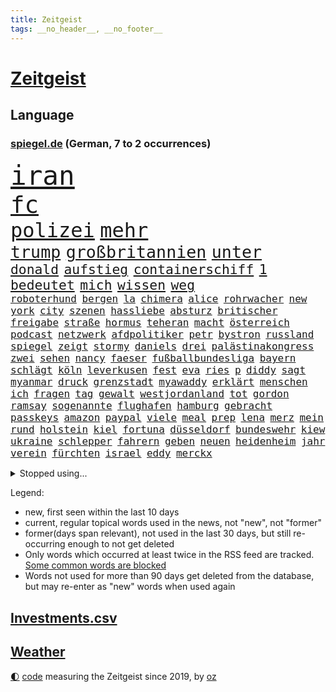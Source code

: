 ```yaml
---
title: Zeitgeist
tags: __no_header__, __no_footer__
---
```


# [Zeitgeist](https://oliz.io/zeitgeist/)

## Language

<h3><a href="https://www.spiegel.de" target="_blank">spiegel.de</a> (German, 7 to 2 occurrences)</h3>
<p style="font-family:monospace">
<span style="font-size:32pt"><a href="news_links.html#iran" class="current">iran</a></span>
<br>
<span style="font-size:28pt"><a href="news_links.html#fc" class="current">fc</a></span>
<br>
<span style="font-size:24pt"><a href="news_links.html#polizei" class="current">polizei</a></span>
<span style="font-size:24pt"><a href="news_links.html#mehr" class="current">mehr</a></span>
<br>
<span style="font-size:20pt"><a href="news_links.html#trump" class="current">trump</a></span>
<span style="font-size:20pt"><a href="news_links.html#großbritannien" class="current">großbritannien</a></span>
<span style="font-size:20pt"><a href="news_links.html#unter" class="current">unter</a></span>
<br>
<span style="font-size:16pt"><a href="news_links.html#donald" class="current">donald</a></span>
<span style="font-size:16pt"><a href="news_links.html#aufstieg" class="current">aufstieg</a></span>
<span style="font-size:16pt"><a href="news_links.html#containerschiff" class="current">containerschiff</a></span>
<span style="font-size:16pt"><a href="news_links.html#1" class="current">1</a></span>
<span style="font-size:16pt"><a href="news_links.html#bedeutet" class="current">bedeutet</a></span>
<span style="font-size:16pt"><a href="news_links.html#mich" class="current">mich</a></span>
<span style="font-size:16pt"><a href="news_links.html#wissen" class="current">wissen</a></span>
<span style="font-size:16pt"><a href="news_links.html#weg" class="current">weg</a></span>
<br>
<span style="font-size:12pt"><a href="news_links.html#roboterhund" class="new">roboterhund</a></span>
<span style="font-size:12pt"><a href="news_links.html#bergen" class="current">bergen</a></span>
<span style="font-size:12pt"><a href="news_links.html#la" class="current">la</a></span>
<span style="font-size:12pt"><a href="news_links.html#chimera" class="new">chimera</a></span>
<span style="font-size:12pt"><a href="news_links.html#alice" class="current">alice</a></span>
<span style="font-size:12pt"><a href="news_links.html#rohrwacher" class="new">rohrwacher</a></span>
<span style="font-size:12pt"><a href="news_links.html#new" class="current">new</a></span>
<span style="font-size:12pt"><a href="news_links.html#york" class="current">york</a></span>
<span style="font-size:12pt"><a href="news_links.html#city" class="current">city</a></span>
<span style="font-size:12pt"><a href="news_links.html#szenen" class="current">szenen</a></span>
<span style="font-size:12pt"><a href="news_links.html#hassliebe" class="current">hassliebe</a></span>
<span style="font-size:12pt"><a href="news_links.html#absturz" class="current">absturz</a></span>
<span style="font-size:12pt"><a href="news_links.html#britischer" class="current">britischer</a></span>
<span style="font-size:12pt"><a href="news_links.html#freigabe" class="current">freigabe</a></span>
<span style="font-size:12pt"><a href="news_links.html#straße" class="current">straße</a></span>
<span style="font-size:12pt"><a href="news_links.html#hormus" class="new">hormus</a></span>
<span style="font-size:12pt"><a href="news_links.html#teheran" class="current">teheran</a></span>
<span style="font-size:12pt"><a href="news_links.html#macht" class="current">macht</a></span>
<span style="font-size:12pt"><a href="news_links.html#österreich" class="current">österreich</a></span>
<span style="font-size:12pt"><a href="news_links.html#podcast" class="current">podcast</a></span>
<span style="font-size:12pt"><a href="news_links.html#netzwerk" class="current">netzwerk</a></span>
<span style="font-size:12pt"><a href="news_links.html#afdpolitiker" class="current">afdpolitiker</a></span>
<span style="font-size:12pt"><a href="news_links.html#petr" class="new">petr</a></span>
<span style="font-size:12pt"><a href="news_links.html#bystron" class="new">bystron</a></span>
<span style="font-size:12pt"><a href="news_links.html#russland" class="current">russland</a></span>
<span style="font-size:12pt"><a href="news_links.html#spiegel" class="current">spiegel</a></span>
<span style="font-size:12pt"><a href="news_links.html#zeigt" class="current">zeigt</a></span>
<span style="font-size:12pt"><a href="news_links.html#stormy" class="current">stormy</a></span>
<span style="font-size:12pt"><a href="news_links.html#daniels" class="current">daniels</a></span>
<span style="font-size:12pt"><a href="news_links.html#drei" class="current">drei</a></span>
<span style="font-size:12pt"><a href="news_links.html#palästinakongress" class="new">palästinakongress</a></span>
<span style="font-size:12pt"><a href="news_links.html#zwei" class="current">zwei</a></span>
<span style="font-size:12pt"><a href="news_links.html#sehen" class="current">sehen</a></span>
<span style="font-size:12pt"><a href="news_links.html#nancy" class="current">nancy</a></span>
<span style="font-size:12pt"><a href="news_links.html#faeser" class="current">faeser</a></span>
<span style="font-size:12pt"><a href="news_links.html#fußballbundesliga" class="current">fußballbundesliga</a></span>
<span style="font-size:12pt"><a href="news_links.html#bayern" class="current">bayern</a></span>
<span style="font-size:12pt"><a href="news_links.html#schlägt" class="current">schlägt</a></span>
<span style="font-size:12pt"><a href="news_links.html#köln" class="current">köln</a></span>
<span style="font-size:12pt"><a href="news_links.html#leverkusen" class="current">leverkusen</a></span>
<span style="font-size:12pt"><a href="news_links.html#fest" class="current">fest</a></span>
<span style="font-size:12pt"><a href="news_links.html#eva" class="current">eva</a></span>
<span style="font-size:12pt"><a href="news_links.html#ries" class="new">ries</a></span>
<span style="font-size:12pt"><a href="news_links.html#p" class="new">p</a></span>
<span style="font-size:12pt"><a href="news_links.html#diddy" class="new">diddy</a></span>
<span style="font-size:12pt"><a href="news_links.html#sagt" class="current">sagt</a></span>
<span style="font-size:12pt"><a href="news_links.html#myanmar" class="current">myanmar</a></span>
<span style="font-size:12pt"><a href="news_links.html#druck" class="current">druck</a></span>
<span style="font-size:12pt"><a href="news_links.html#grenzstadt" class="current">grenzstadt</a></span>
<span style="font-size:12pt"><a href="news_links.html#myawaddy" class="new">myawaddy</a></span>
<span style="font-size:12pt"><a href="news_links.html#erklärt" class="current">erklärt</a></span>
<span style="font-size:12pt"><a href="news_links.html#menschen" class="current">menschen</a></span>
<span style="font-size:12pt"><a href="news_links.html#ich" class="current">ich</a></span>
<span style="font-size:12pt"><a href="news_links.html#fragen" class="current">fragen</a></span>
<span style="font-size:12pt"><a href="news_links.html#tag" class="current">tag</a></span>
<span style="font-size:12pt"><a href="news_links.html#gewalt" class="current">gewalt</a></span>
<span style="font-size:12pt"><a href="news_links.html#westjordanland" class="current">westjordanland</a></span>
<span style="font-size:12pt"><a href="news_links.html#tot" class="current">tot</a></span>
<span style="font-size:12pt"><a href="news_links.html#gordon" class="current">gordon</a></span>
<span style="font-size:12pt"><a href="news_links.html#ramsay" class="new">ramsay</a></span>
<span style="font-size:12pt"><a href="news_links.html#sogenannte" class="current">sogenannte</a></span>
<span style="font-size:12pt"><a href="news_links.html#flughafen" class="current">flughafen</a></span>
<span style="font-size:12pt"><a href="news_links.html#hamburg" class="current">hamburg</a></span>
<span style="font-size:12pt"><a href="news_links.html#gebracht" class="current">gebracht</a></span>
<span style="font-size:12pt"><a href="news_links.html#passkeys" class="new">passkeys</a></span>
<span style="font-size:12pt"><a href="news_links.html#amazon" class="current">amazon</a></span>
<span style="font-size:12pt"><a href="news_links.html#paypal" class="new">paypal</a></span>
<span style="font-size:12pt"><a href="news_links.html#viele" class="current">viele</a></span>
<span style="font-size:12pt"><a href="news_links.html#meal" class="new">meal</a></span>
<span style="font-size:12pt"><a href="news_links.html#prep" class="new">prep</a></span>
<span style="font-size:12pt"><a href="news_links.html#lena" class="current">lena</a></span>
<span style="font-size:12pt"><a href="news_links.html#merz" class="current">merz</a></span>
<span style="font-size:12pt"><a href="news_links.html#mein" class="current">mein</a></span>
<span style="font-size:12pt"><a href="news_links.html#rund" class="current">rund</a></span>
<span style="font-size:12pt"><a href="news_links.html#holstein" class="current">holstein</a></span>
<span style="font-size:12pt"><a href="news_links.html#kiel" class="current">kiel</a></span>
<span style="font-size:12pt"><a href="news_links.html#fortuna" class="current">fortuna</a></span>
<span style="font-size:12pt"><a href="news_links.html#düsseldorf" class="current">düsseldorf</a></span>
<span style="font-size:12pt"><a href="news_links.html#bundeswehr" class="current">bundeswehr</a></span>
<span style="font-size:12pt"><a href="news_links.html#kiew" class="current">kiew</a></span>
<span style="font-size:12pt"><a href="news_links.html#ukraine" class="current">ukraine</a></span>
<span style="font-size:12pt"><a href="news_links.html#schlepper" class="current">schlepper</a></span>
<span style="font-size:12pt"><a href="news_links.html#fahrern" class="new">fahrern</a></span>
<span style="font-size:12pt"><a href="news_links.html#geben" class="current">geben</a></span>
<span style="font-size:12pt"><a href="news_links.html#neuen" class="current">neuen</a></span>
<span style="font-size:12pt"><a href="news_links.html#heidenheim" class="current">heidenheim</a></span>
<span style="font-size:12pt"><a href="news_links.html#jahr" class="current">jahr</a></span>
<span style="font-size:12pt"><a href="news_links.html#verein" class="current">verein</a></span>
<span style="font-size:12pt"><a href="news_links.html#fürchten" class="current">fürchten</a></span>
<span style="font-size:12pt"><a href="news_links.html#israel" class="current">israel</a></span>
<span style="font-size:12pt"><a href="news_links.html#eddy" class="new">eddy</a></span>
<span style="font-size:12pt"><a href="news_links.html#merckx" class="new">merckx</a></span>
</p>
<details>
<summary>Stopped using...</summary>
<p class="former" style="font-size:12pt">
cristiano(1269) daniel(1269) führerschein(1269) ronaldo(1269) insgesamt(1268) linie(1268) aufnehmen(1267) neuseeland(1267) verstorbenen(1267) beschäftigten(1266) taten(1266) verpflichtet(1266) weiße(1266) bochum(1265) freundin(1265) vollständig(1265) bitte(1264) kauf(1264) staatschef(1264) belastet(1263) chaos(1263) länge(1263) manager(1263) messi(1263) militärs(1263) phase(1263) überwinden(1263) bielefeld(1262) gäste(1262) vermuten(1262) welchem(1262) anspruch(1261) begründung(1261) extreme(1261) for(1261) rat(1261) teams(1261) 12(1260) aufruf(1260) co₂(1260) einsatzkräfte(1260) freiheitsstrafe(1260) hubschrauber(1260) innenminister(1260) lag(1260) lehnen(1260) reiche(1260) abstimmen(1259) bezahlt(1259) widerspruch(1259) wirtschaftsministerium(1259) ankündigung(1258) bremer(1258) lebens(1258) nahverkehr(1258) entscheidend(1257) hotel(1257) jury(1257) lager(1257) löste(1257) rechtsextremen(1257) zuständige(1257) angekommen(1256) einzug(1256) termin(1256) täglich(1256) untersuchungsausschuss(1256) who(1256) brutal(1255) sinnvoll(1255) still(1255) wochenlang(1255) besuchen(1254) hölle(1254) regiert(1254) appell(1253) geklärt(1252) jüngere(1251) sinn(1251) 1000(1250) entsetzen(1250) homeoffice(1250) ehe(1249) klären(1249) belegen(1248) schaffte(1248) distanz(1247) gefangene(1247) aufhalten(1246) claudia(1246) deals(1246) nah(1246) berühmten(1245) lücke(1245) trug(1243) letztes(1241) analysiert(1239) prognose(1237) top(1236) automatisch(1234) zeigten(1233) beitrag(1232) papier(1232) schneider(1232) hinweis(1222) ungewöhnlichen(1210) karlsruhe(1208) lehrerin(1134) günstig(1117) hochschulen(1111) lahm(1095) abgestürzt(1090) rumänien(1087) seither(1009) kleidung(1007) kümmern(1000) bundesanwaltschaft(990) autoren(988) 120(966) konzerns(958) exil(954) dax(945) moderner(943) übertragen(942) drauf(941) schlafen(935) nachmittag(931) befreiung(928) gewandt(921) getöteten(919) spiegelkorrespondent(912) kursieren(906) kurze(899) zentralen(893) lieferungen(874) meta(854) unserem(853) erwiesen(842) hochzeit(817) hinzu(814) soldat(809) überwachung(804) streiken(796) herausgefunden(787) pekings(787) krankheiten(784) 49(778) brüder(775) aufhören(773) schülern(769) mbappé(764) unmittelbar(745) künstlerin(739) rezession(732) spart(720) indem(714) antisemitische(708) umstände(690) erfurt(684) hitze(679) mordfall(677) weltverband(674) 1200(670) hadert(664) joshua(658) jimmy(653) ängste(646) prompt(645) braun(634) 81(632) schwächelt(628) rettungsaktion(625) olympiasieger(622) usmilitär(621) globalen(612) freispruch(605) effekt(603) subventionen(602) werben(602) traten(599) protestbewegung(598) nation(597) bach(593) importiert(593) begrenzen(580) tobias(578) farben(574) eingreifen(572) monika(556) rügt(556) praktisch(554) indiens(550) begegnung(545) dokumentieren(545) erleichtern(543) überraschenden(543) scheinbar(542) wählt(542) urteilt(539) lionel(537) razzien(533) auszeichnung(529) manipuliert(526) kohl(524) 23jährige(522) desinformation(520) erben(517) bedrohungen(513) ulm(503) finanzaufsicht(496) pistole(496) liberale(490) technische(485) airbus(483) kommentiert(480) wiederholen(479) 1991(478) saarlouis(478) manipulierte(474) 47(472) hürde(466) rekordhoch(462) legendäre(456) vergab(455) veränderte(451) geschadet(446) ausstand(443) aussieht(441) spezialkräfte(441) reihen(438) wand(437) dauer(431) 52(430) ricarda(430) ständig(428) technologie(428) vorstandschef(425) jason(424) baden(422) leon(422) heran(419) anderson(416) manöver(414) unruhe(409) 150000(408) tarifverhandlungen(408) bewertet(405) 1600(401) wegner(398) zuckerberg(397) gebäuden(390) atomwaffen(384) 15jährigen(381) gejagt(380) statistischen(379) gewartet(375) verstärken(374) älteren(373) überwunden(373) beides(369) hauseigentümer(369) spektakulärer(367) konkurrent(365) mannheim(363) asylpolitik(361) beleg(361) wrack(360) li(359) aktueller(358) heutige(358) höhenflug(358) behaupten(355) gefangen(353) fußballverband(349) helmut(345) usamerikanische(340) chicago(338) samuel(338) 2010(336) klares(336) forscherin(330) kremlkritiker(327) rad(327) dir(324) kretschmer(324) spaniens(324) explodiert(323) versteckt(323) 15jährige(320) arabischen(320) arktis(320) ken(320) natur(316) drogenhandel(315) vorgenommen(315) genießen(313) schlagabtausch(313) gewannen(308) jüdischer(307) partien(307) dämpfer(303) organisationen(302) bundeshaushalt(301) treu(301) verfassung(301) objekte(300) wuchs(297) befürchtete(296) gegners(295) herkunft(294) einbestellt(292) 38jähriger(291) kylian(289) budget(288) sanieren(287) 77(286) gelaufen(286) gündoğan(284) i̇lkay(284) fernwärme(282) älterer(282) einzigen(280) schleppend(279) überprüft(277) greta(276) thunberg(276) interessiert(273) ehre(272) anträge(271) rekonstruiert(267) vertrauter(267) luka(264) schwach(262) lichtblick(261) architekten(259) schwedens(259) bewerbungen(257) klassische(256) verfilmt(256) atlanta(255) beigesetzt(255) übereinstimmenden(255) travis(254) wertschätzung(252) warmen(248) oppenheimer(245) wirtschaftsweise(241) erfinden(240) skurriler(236) abzusetzen(235) ungefährlich(235) jungs(234) wissenschaftlich(234) unerwartet(232) reicher(231) baubranche(230) pablo(230) stoppte(229) gebürtige(227) erpressung(224) sicherheitsrat(224) ausnahmezustand(221) 42(219) effekte(218) ehrung(218) betrachten(217) detaillierte(217) unterkunft(215) bedauert(210) lahmlegen(210) american(209) videoapp(209) dient(207) johann(207) niederlegen(207) erstattet(205) young(204) fsv(203) medaillen(203) zivilbevölkerung(203) bbc(202) 83jährige(201) deine(201) neuesten(200) klimageld(199) dumm(198) einziges(198) berger(197) höhle(197) leitung(195) uwe(195) achtzigerjahren(194) dončić(193) jugendstrafe(192) letztlich(192) preisverleihung(191) charlie(190) moritz(190) quelle(188) zugverkehr(186) sanften(185) serbiens(185) demokratischen(184) fußballweltmeister(184) geklappt(183) winters(182) auferstehung(181) profiteure(181) oppositionspolitiker(180) bulls(178) verhalf(178) darstellung(177) schlicht(177) strafgerichtshof(177) anja(176) daneben(176) sibirien(176) untergegangen(176) volle(176) weinen(176) weltgrößte(176) branson(175) raumstation(175) gelebt(171) gestiegener(171) zentralrat(171) instrument(170) gehindert(169) gravierenden(168) stocken(168) treibstofflager(168) flüchtlingsunterkunft(167) taugen(167) flüchtig(166) fähigkeiten(166) usrepräsentantenhaus(166) 2035(165) 41jährige(165) asylverfahren(164) ausfälle(162) kelce(162) haftbefehle(161) fahrwerk(160) rennstall(160) gerätselt(159) vermittlung(159) abgelöst(158) neuerungen(158) umwege(158) angegangen(157) zentralrats(157) ratschläge(156) wenden(156) propalästinensische(155) bauten(154) hinterzogen(154) night(153) rudolf(153) bundes(152) 1100(151) flugverkehr(151) kilometern(150) onlineplattformen(150) zölle(150) ungeklärten(149) zuschauern(149) abschneiden(147) hof(147) neonazis(147) 270(146) inspiration(145) berlinmitte(144) engere(144) führerscheinprüfung(143) solidarisieren(143) sturmflut(143) 45jährige(142) länderchefs(142) muslimen(142) bestes(141) eskalationen(141) hindern(141) monatlich(141) attraktiver(140) neigen(140) pickup(140) adam(139) aktienmarkt(139) konditionen(139) sahen(139) ingenieur(138) júnior(137) empfehlungen(136) option(136) 29jähriger(135) qualitäten(135) websites(135) eminem(134) jährliche(134) adele(133) stille(133) verpackungsmüll(133) eautobauer(132) nuklearwaffen(132) habecks(131) landtags(131) rendite(131) großvater(130) usamerikanischen(130) ähnliches(130) bundesamts(129) siegtor(129) sowjetunion(128) emma(127) mavericks(126) autorität(125) kanye(125) sicherheitspersonal(125) sprecherin(125) student(125) webb(125) gedenkfeier(124) schwerin(124) selbstverteidigung(124) weltraumteleskop(124) ausschlussverfahren(123) bundeskriminalamt(122) gespalten(122) bewältigen(121) petra(121) siegerin(121) tränen(121) hingerichtet(119) ruht(119) wobei(119) betreut(118) championsleaguespiel(118) haley(118) nikki(118) präsidentschaftskandidatur(118) verwüstete(118) weine(118) bundestags(117) deckt(116) endgültige(115) nass(115) pia(115) bundesligisten(114) onlinewerbung(114) selbstbestimmung(114) norbert(113) ryan(113) hausbau(112) kopfschmerzen(112) siegesserie(112) tarifkonflikt(112) komponisten(111) beteiligen(110) altman(109) doku(108) erleichterung(108) pentagon(108) starkem(107) unruhen(107) carlo(106) podest(106) versteck(106) weitreichende(106) bewohnern(105) biathletin(105) fertigung(105) saisonauftakt(105) bestraft(104) paula(104) 42jährige(103) berechnung(103) durchsuchten(103) gucci(103) wahre(103) aden(101) herstellen(100) menschenrechtsorganisationen(100) flagge(99) hochrangiger(99) kontrollgremium(99) nuklearer(99) prize(99) überschreiten(99) ansehen(98) co₂speicherung(98) geschäftsmodelle(98) gregoritsch(98) stilikone(98) tate(98) widersacher(98) erwägen(97) investment(96) playoffs(96) zugelegt(95) brehme(94) dokumentierte(94) durchgeführt(94) eingegangen(94) unbesetzt(94) fortnite(93) highlights(93) kyoto(93) sekeinsatz(93) stiehlt(93) untergrund(93) eingezogen(92) vorwahlen(92) gera(91) hungern(91) iss(91) kakao(91) malte(91) verbrennungsmotor(91) frühzeitig(90) grande(90) hilfreich(90) hinunter(90) maduro(90) menschenhandel(90) nicolás(90) pottwal(90) traumjob(90) überragte(90) absehbare(89) ausgenutzt(89) beitrittsgespräche(89) personenverkehr(89) rumäniens(89) schwarzgrün(89) stadtplaner(89) act(88) bauernverband(88) brooklyn(88) erarbeiten(88) schreckschusswaffe(88) bootsunglück(87) formulierungen(87) verschwörung(87) abruptes(86) aussteigerin(86) klubwm(86) schlachtfeld(86) bunker(85) doll(85) geländegewinne(85) huthimiliz(85) lambsdorff(85) missbrauchsfälle(85) rimini(85) arbeitskämpfe(84) berücksichtigt(84) kopfgeld(84) notorischen(84) profiboxer(84) wachsendem(84) weltgemeinschaft(84) abwasser(83) berühren(83) erkunden(83) kameramann(83) skilanglauf(83) abschlussdokument(82) beisammen(82) handgreiflich(82) verstörende(82) appstore(81) entstandene(81) true(81) drohten(80) geldanlage(80) topposten(80) wirtschaftswachstum(80) militärallianz(79) patriarchat(79) elektromodell(78) huthiangriffen(78) pornhub(78) schwerverletzten(78) segen(78) stripchat(78) xvideos(78) 47jähriger(77) feigheit(77) unangenehm(77) verkäufern(77) datieren(76) ilkay(76) motorsportchef(76) rentenreform(76) schreckens(76) verstorbene(76) erwähnt(75) verbandspräsident(75) wahlzettel(75) bedrängt(74) erziehung(74) françoise(74) gíslason(74) hauch(74) lamberty(74) landschaften(74) nets(74) plattner(74) routine(74) sonnensystem(74) vorwahl(74) 276(73) doppelsieg(73) hollywoods(73) playoffkurs(73) babybauch(72) bachmut(72) bestatter(72) einführen(72) festgenommenen(72) hakenkreuzen(72) informationskrieg(72) ramona(72) schwäbisch(72) sogenanntes(72) antalya(71) auseinandergebaut(71) einzigartigen(71) eon(71) fluglinien(71) gegenkandidaten(71) lecker(71) pontifex(71) vorabend(71) feminismus(70) niedersächsische(70) rüsten(70) sirenen(70) witze(70) übung(70) abgetaucht(69) ausgerutscht(69) co₂preis(69) droge(69) eisbären(69) hennig(69) jinpings(69) kaffeemaschine(69) kampfpause(69) kranken(69) pott(69) schaulustige(69) triebwerk(69) billigen(68) carvalho(68) gelb(68) gesprächsbereit(68) hilfskorridor(68) högl(68) landebahn(68) qiang(68) volkskongress(68) wehrbeauftragte(68) 737(67) anpassung(67) dreist(67) gottes(67) gruppenfoto(67) mossad(67) supermodel(67) thermometer(67) vorbereiten(67) alkoholfreie(66) entdeckungen(66) flugobjekt(66) senatorin(66) bauernverbände(65) buchenwald(65) durststrecke(65) erezepte(65) jahrmillionen(65) lovestory(65) sabotieren(65) örtliche(65) chloé(64) eindeutigen(64) französin(64) geringe(64) gesundheitsanwendungen(64) kompass(64) lily(64) lokführerstreik(64) margarine(64) oscar(64) route(64) satelliten(64) trab(64) wimbledonsiegerin(64) wirtschaftsflaute(64) format(63) gdlstreik(63) houston(63) katz(63) schneesturm(63) ute(63) bediente(62) bestsellerautor(62) dating(62) wanderung(62) arbeitsleben(61) beschädigen(61) betreffen(61) hunderter(61) indes(61) mahnung(61) rhetorischen(61) teamchef(61) trainings(61) 122(60) berühmteste(60) bestürzung(60) gehweg(60) geschäftsjahr(60) gittern(60) militärübungen(60) 900(59) berufstätige(59) deutschlandweit(59) internat(59) sommermärchen(59) 2028(58) daheim(58) immun(58) notlandung(58) reichste(58) schnellsten(58) survive(58) usluftfahrtbehörde(58) anrücken(57) gefühlt(57) hexe(57) partnerschaften(57) rentenversicherung(57) dolphins(56) drittstaatenlösung(56) familienunternehmen(56) gosling(56) kansas(56) kohlekraftwerk(56) offizier(56) theorien(56) warnten(56) zielort(56) übertroffen(56) agrarpolitik(55) ancelotti(55) angesetzt(55) insolvente(55) picasso(55) sinéad(55) usschiff(55) biosprit(54) go(54) halberstadt(54) heile(54) prallte(54) rematch(54) streikt(54) vollzeit(54) wiegelt(54) zusammenkunft(54) 1984(53) aufenthalt(53) darlehen(53) irgendwie(53) playboy(53) tenor(53) unheimliche(53) verglühen(53) downey(52) fahrtauglichkeitstest(52) geprägte(52) jr(52) nationalpark(52) trauung(52) vielversprechende(52) eingesetzter(51) freute(51) great(51) karibik(51) konkurrentin(51) kritischem(51) tuesday(51) umweg(51) begeisterte(50) brosnan(50) festhalten(50) gespött(50) pierce(50) potsdamer(50) provisorischen(50) schifffahrt(50) simone(50) versicherten(50) weint(50) überzogen(50) bundesligahistorie(49) galaxie(49) kater(49) kämen(49) vorgeschlagen(49) begehrten(48) einzigartig(48) illinois(48) kristersson(48) gemeinsamkeiten(47) imitiert(47) israelgazakriegs(47) martyrium(47) stellung(47) sunaks(47) trip(47) zahm(47) bunte(46) cillian(46) hagen(46) harvey(46) murphy(46) unabhängigen(46) argumentiert(45) aufseher(45) ausländischer(45) fressen(45) kontroversen(45) wirecardmanager(45) drohnenattacke(44) münchnern(44) schwenk(44) wühlen(44) übertragung(44) by(43) ios(43) kaufzurückhaltung(43) omen(43) transport(43) erleiden(42) fußballturnier(42) inwiefern(42) prügelten(42) ratschlag(42) vergangenes(42) arthur(41) huthiraketen(41) niederzulegen(41) vietnam(41) voneinander(41) angehöriger(40) autokonzerne(40) ussoldaten(40) vanessa(40) bucht(39) einlösen(39) erklärungsnot(39) exekutiert(39) fragte(39) gepostet(39) grausamen(39) hartmann(39) kalaschnikow(39) minderjährigen(39) peinlichen(39) verwirrte(39) border(38) korsika(38) latinos(38) osloer(38) teilten(38) adria(37) auszurichten(37) knickt(37) muslimfeindlichkeit(37) perfiden(37) punk(37) therapeuten(37) täuscht(37) apotheker(36) gestimmt(36) innenstädten(36) kinderintensivstation(36) kolumnistin(36) krönt(36) luftsicherheitskräfte(36) schiefging(36) strukturelle(36) zeitungsinterview(36) üppiges(36) eigenschaft(35) gerichtsentscheidung(35) nutzerinnen(35) rumpfteils(35) verkürzt(35) wogen(35) cdukandidat(34) horner(34) strebt(34) unogericht(34) cdulandrat(33) großeltern(33) versenkt(33) verwechselte(33) zugänge(33) chemieriesen(32) entweder(32) unerwartetes(32) verpflanzte(32) emojis(31) exmatrikulation(31) formel1fahrer(31) gesetzespaket(31) glückliche(31) saturday(31) sicheres(31) untergräbt(31) verschärfenden(31) webseite(31) blau(30) gäbe(30) oberpfalz(30) politikwissenschaftler(30) raketentests(30) ramponiert(30) schwarzmeerflotte(30) selbstverständlich(30) sound(30) bestform(29) chiefs(29) epoche(29) etabliert(29) leuchtturmwärter(29) sichtlich(29) wohnmobil(29) zusammengeschlagen(29) autoexperte(28) dreiecks(28) dudenhöffer(28) ferdinand(28) gesuchten(28) quadrat(28) sektor(28) umschmeicheln(28) usvorwahlen(28) anfeindungen(27) einstweilige(27) kraftwerk(27) obst(27) privatunternehmen(27) sportfunktionär(27) österreichers(27) 1972(26) gesänge(26) installieren(26) mitspieler(26) pitzke(26) chemikalie(25) komfortzone(25) ladung(25) mittelstand(25) wintersport(25) zwangspause(25) einsetzt(24) frist(24) möglichkeit(24) spielball(24) beruflichen(23) abschließt(22) ammerland(22) bemerkenswerter(22) fremden(22) ringtausch(22) sensible(22) unangenehme(22) zerren(22) übertrieben(22) diversität(21) erweiterung(21) gefilmt(21) gesiegt(21) henriksen(21) iwforscher(21) kimmel(21) leib(21) lügner(21) simona(21) teslafabrik(21) trocknen(21) winterberg(21) academy(20) architektur(20) demütigung(20) erhielten(20) lazio(20) rivalisierende(20) spitzen(20) straßensperrungen(20) trackt(20) dune(19) fdpverteidigungspolitikerin(19) flugzeughersteller(19) jeanmichel(19) missbrauchsskandal(19) raub(19) rückfall(19) vorgeführt(19) fachleuten(18) pussy(18) rennstrecke(18) sabotage(18) schwedin(18) seltsamen(18) volkswirtschaften(18) aufstrebender(17) eindeutig(16) firmengruppe(16) preisgegeben(16) touristin(16) kleinkinder(15) preisträger(15) bug(14) eingehalten(14) erziehen(14) flugzeugbauer(14) kabinenwand(14) nahrungskette(14) niederösterreich(14) republikanischen(14) siegessicher(14) trophäe(14) bereitstellen(13) beziffert(13) boeings(13) dienen(13) entkamen(13) exrafterroristen(13) genervt(13) kinski(13) kohlendioxid(13) marseille(13) munitionsmangel(13) nacktszenen(13) nastassja(13) niedrigere(13) offiziere(13) reifezeugnis(13) roberto(13) speichern(13) tiefes(13) stabilisieren(12) usarmee(12) vorgesehene(12) 58jähriger(11) abwerfen(11) car(11) daherkommt(11) garri(11) höß(11) kasparow(11) monica(11) nüsse(11) sergej(11) speeddating(11) unsichere(11) wirecardskandal(11)
</p>
</details>
<p>Legend:
<ul>
<li><span class="new">new</span>, first seen within the last 10 days</li>
<li><span class="current">current</span>, regular topical words used in the news, not "new", not "former"</li>
<li><span class="former">former(days span relevant)</span>, not used in the last 30 days, but still re-occurring enough to not get deleted</li>
<li>Only words which occurred at least twice in the RSS feed are tracked. <a href="language/filters.py">Some common words are blocked</a></li>
<li>Words not used for more than 90 days get deleted from the database, but may re-enter as "new" words when used again</li>
</ul>
</p>

## [Investments](investments.html)[.csv](investments.csv)

## [Weather](weather.html)

<footer>
<a href="javascript:toggleTheme()" class="nav">🌓</a>
<a href="https://github.com/ooz/zeitgeist">code</a> measuring the Zeitgeist since 2019, by <a href="https://oliz.io">oz</a>
</footer>
